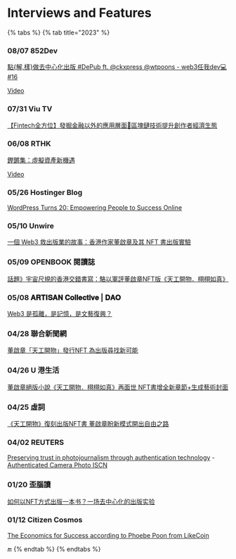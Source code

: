 # Interviews and Features

{% tabs %}
{% tab title="2023" %}
### 08/07 852Dev

[點{解,樣}做去中心化出版 #DePub ft. @ckxpress @wtpoons - web3任我dev💻 #16](https://twitter.com/852devxyz/status/1686724316279488512)

[Video](https://www.youtube.com/watch?v=uMJzrK8fjdk\&t=524s)

### 07/31 Viu TV

[【Fintech全方位】發掘金融以外的應用層面📝區塊鏈技術提升創作者經濟生態](https://www.youtube.com/watch?v=pwtf\_OyV\_0o)

### 06/08 RTHK

[鏗鏘集：虛擬資產新機遇](https://digitalrepository.lib.hku.hk/catalog/0c489m376)

[Video](https://www.youtube.com/watch?v=IKX3\_YIPOO0)

### 05/26 Hostinger Blog

[WordPress Turns 20: Empowering People to Success Online](https://www.hostinger.com/blog/wordpress-20th-anniversary)

### 05/10 Unwire

[一個 Web3 救出版業的故事：香港作家董啟章及其 NFT 書出版實驗](https://unwire.pro/2023/05/10/web3-and-nft-book-in-hk/feature/)

### 05/09 OPENBOOK 閱讀誌

[話題》宇宙尺規的香港交錯書寫：駱以軍評董啟章NFT版《天工開物．栩栩如真》](https://www.openbook.org.tw/article/p-67548)

### 05/08 𝐀𝐑𝐓𝐈𝐒𝐀𝐍 𝐂𝐨𝐥𝐥𝐞𝐜𝐭𝐢𝐯𝐞 | 𝐃𝐀𝐎

[Web3 是孤離，是記憶，是文藝復興？](https://twitter.com/artisan\_xyz/status/1655145749938860032)

### 04/28 聯合新聞網

[董啟章「天工開物」發行NFT 為出版尋找新可能](https://udn.com/news/story/7266/7130501)

### 04/26 U 港生活

[董啟章絕版小說《天工開物．栩栩如真》再面世 NFT書增全新章節+生成藝術封面](https://unwire.pro/2023/05/10/web3-and-nft-book-in-hk/feature/)

### 04/25 虛詞

[《天工開物》復刻出版NFT書 董啟章盼新模式開出自由之路](https://p-articles.com/heteroglossia/3742.html)

### 04/02 REUTERS

[Preserving trust in photojournalism through authentication technology](https://www.reutersagency.com/authenticity-poc) - [Authenticated Camera Photo ISCN](https://app.like.co/view/iscn:%2F%2Flikecoin-chain%2Fq83YLCFopweK50d-oB03q0gC-HnLU3ef16mBlkRcq-s%2F1)

### 01/20 歪腦讀

[如何以NFT方式出版一本书？一场去中心化的出版实验](https://www.wainao.me/wainao-reads/decentralized-book-publishing-NFT-01202023)

### 01/12 Citizen Cosmos

[The Economics for Success according to Phoebe Poon from LikeCoin](https://www.youtube.com/watch?v=pZY3QnPFFIs)

:end:
{% endtab %}
{% endtabs %}
